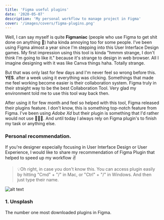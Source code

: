 ```yaml
---
title: 'Figma useful plugins'
date: '2020-05-07'
description: 'My personal workflow to manage project in Figma'
cover: '/images/covers/figma-plugins.png'
---
```


Well, I can say myself is quite **Figmaniac** (people who use Figma to get shit done on anything 🥴) haha kinda annoying too for some people. I've been using Figma almost a year since I'm stepping into this User Interface Design games. My first impression using this tool is kinda "hmmm strange, I don't think I'm going to like it." because it's strange to design in web browser. All I imagine designing with it was like Canva things haha. Totally strange.

But that was only last for few days and I'm never feel so wrong before this. **YES**. after a week using it everything was clicking. Somethings that made me feel working become easier is their collaboration system. Figma truly in their straight way to be the best Collaboration Tool. Very glad my environment told me to use this tool way back then.

After using it for few month and feel so helped with this tool, Figma released their plugins feature. I don't know, this is something top-notch feature from Figma. I've been using _Adobe Xd_ but their plugin is something that I'd rather would not use 💆🏻‍♂️. And until today I always rely on Figma plugin's to finish my task or anything else.

### Personal recommendation.

If you're designer especially focusing in User Interface Design or User Experience, I would like to share my recommendation of Figma Plugin that helped to speed up my workflow ✌️

> 💡Oh right, in case you don't know this. You can access plugin easily by hitting "Cmd" + "/" in Mac, or "Ctrl" + "/" in Windows. And then just type their name.

![alt text](https://media.giphy.com/media/VIzPBF1rQUfiBYhPTX/giphy.gif 'Figma shortcut runner')

### 1. Unsplash

The number one most downloaded plugins in Figma.
